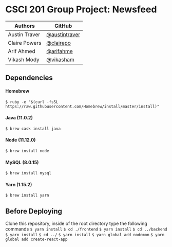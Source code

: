 # CSCI 201 Group Project: Newsfeed

Authors | GitHub|
-----------|-------|
|Austin Traver|[@austintraver](github.com/user/austintraver)|
|Claire Powers|[@clairepo](github.com/user/clairepo)|
|Arif Ahmed|[@arifahme](github.com/user/arifahme)|
|Vikash Mody|[@vikasham](github.com/user/vikasham)|

## Dependencies

#### Homebrew
`$ ruby -e "$(curl -fsSL https://raw.githubusercontent.com/Homebrew/install/master/install)"`

#### Java (11.0.2)
`$ brew cask install java`

#### Node (11.12.0)
`$ brew install node`

#### MySQL (8.0.15)
`$ brew install mysql`

#### Yarn (1.15.2)
`$ brew install yarn`

## Before Deploying

Clone this repository, inside of the root directory type the following commands
`$ yarn install`
`$ cd ./frontend`
`$ yarn install`
`$ cd ../backend`
`$ yarn install`
`$ cd ../`
`$ yarn install`
`$ yarn global add nodemon`
`$ yarn global add create-react-app`
